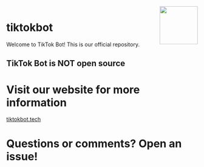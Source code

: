 <img align="right" width="100" height="100" src="https://raw.githubusercontent.com/tiktok-bot/tiktokbot/master/tt-logo.png">

# tiktokbot

Welcome to TikTok Bot! This is our official repository.

## TikTok Bot is __**NOT**__ open source

# Visit our website for more information
[tiktokbot.tech](https://tiktokbot.tech)

# Questions or comments? Open an issue!
